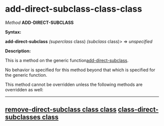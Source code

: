 add-direct-subclass-class-class
===============================

*Method* **ADD-DIRECT-SUBCLASS**

**Syntax:**

**add-direct-subclass** *(superclass* class) *(subclass* class)> => *unspecified*

**Description:**

This is a method on the generic function[add-direct-subclass](add-direct-subclass.md).

No behavior is specified for this method beyond that which is specified for the generic function.

This method cannot be overridden unless the following methods are overridden as well:

  ---------------------------------------------------------------------------------
  [**remove-direct-subclass** class class](remove-direct-subclass-class-class.md)
  [**class-direct-subclasses** class](class-direct-subclasses-class.md)
  ---------------------------------------------------------------------------------


